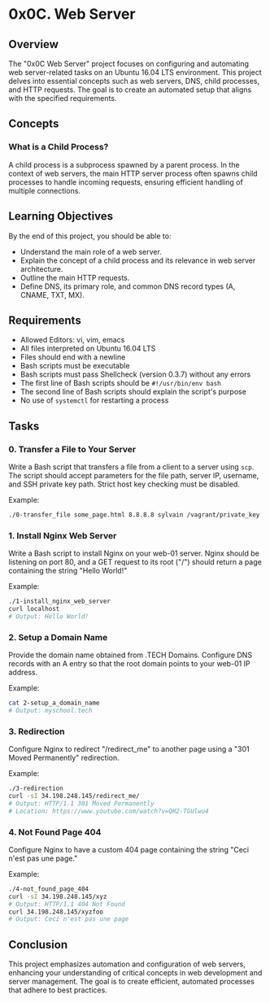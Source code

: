 # 0x0C. Web Server

## Overview

The "0x0C Web Server" project focuses on configuring and automating web server-related tasks on an Ubuntu 16.04 LTS environment. This project delves into essential concepts such as web servers, DNS, child processes, and HTTP requests. The goal is to create an automated setup that aligns with the specified requirements.

## Concepts

### What is a Child Process?

A child process is a subprocess spawned by a parent process. In the context of web servers, the main HTTP server process often spawns child processes to handle incoming requests, ensuring efficient handling of multiple connections.

## Learning Objectives

By the end of this project, you should be able to:

- Understand the main role of a web server.
- Explain the concept of a child process and its relevance in web server architecture.
- Outline the main HTTP requests.
- Define DNS, its primary role, and common DNS record types (A, CNAME, TXT, MX).

## Requirements

- Allowed Editors: vi, vim, emacs
- All files interpreted on Ubuntu 16.04 LTS
- Files should end with a newline
- Bash scripts must be executable
- Bash scripts must pass Shellcheck (version 0.3.7) without any errors
- The first line of Bash scripts should be `#!/usr/bin/env bash`
- The second line of Bash scripts should explain the script's purpose
- No use of `systemctl` for restarting a process

## Tasks

### 0. Transfer a File to Your Server

Write a Bash script that transfers a file from a client to a server using `scp`. The script should accept parameters for the file path, server IP, username, and SSH private key path. Strict host key checking must be disabled.

Example:

```bash
./0-transfer_file some_page.html 8.8.8.8 sylvain /vagrant/private_key
```

### 1. Install Nginx Web Server

Write a Bash script to install Nginx on your web-01 server. Nginx should be listening on port 80, and a GET request to its root ("/") should return a page containing the string "Hello World!"

Example:

```bash
./1-install_nginx_web_server
curl localhost
# Output: Hello World!
```

### 2. Setup a Domain Name

Provide the domain name obtained from .TECH Domains. Configure DNS records with an A entry so that the root domain points to your web-01 IP address.

Example:

```bash
cat 2-setup_a_domain_name
# Output: myschool.tech
```

### 3. Redirection

Configure Nginx to redirect "/redirect_me" to another page using a "301 Moved Permanently" redirection.

Example:

```bash
./3-redirection
curl -sI 34.198.248.145/redirect_me/
# Output: HTTP/1.1 301 Moved Permanently
# Location: https://www.youtube.com/watch?v=QH2-TGUlwu4
```

### 4. Not Found Page 404

Configure Nginx to have a custom 404 page containing the string "Ceci n'est pas une page."

Example:

```bash
./4-not_found_page_404
curl -sI 34.198.248.145/xyz
# Output: HTTP/1.1 404 Not Found
curl 34.198.248.145/xyzfoo
# Output: Ceci n'est pas une page
```

## Conclusion

This project emphasizes automation and configuration of web servers, enhancing your understanding of critical concepts in web development and server management. The goal is to create efficient, automated processes that adhere to best practices.
